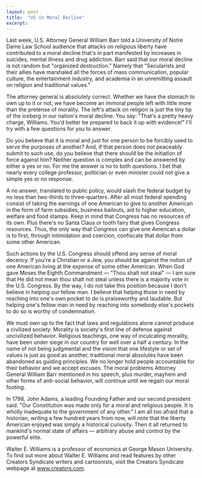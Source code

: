 ```yaml
---
layout: post
title:  "US in Moral Decline"
excerpt:
---
```




Last week, U.S. Attorney General William Barr told a University of Notre Dame Law School audience that attacks on religious liberty have contributed to a moral decline that's in part manifested by increases in suicides, mental illness and drug addiction. Barr said that our moral decline is not random but "organized destruction." Namely that "Secularists and their allies have marshaled all the forces of mass communication, popular culture, the entertainment industry, and academia in an unremitting assault on religion and traditional values."

The attorney general is absolutely correct. Whether we have the stomach to own up to it or not, we have become an immoral people left with little more than the pretense of morality. The left's attack on religion is just the tiny tip of the iceberg in our nation's moral decline. You say: "That's a pretty heavy charge, Williams. You'd better be prepared to back it up with evidence!" I'll try with a few questions for you to answer.

Do you believe that it is moral and just for one person to be forcibly used to serve the purposes of another? And, if that person does not peaceably submit to such use, do you believe that there should be the initiation of force against him? Neither question is complex and can be answered by either a yes or no. For me the answer is no to both questions. I bet that nearly every college professor, politician or even minister could not give a simple yes or no response. 

A no answer, translated to public policy, would slash the federal budget by no less than two-thirds to three-quarters. After all most federal spending consist of taking the earnings of one American to give to another American in the form of farm subsidies, business bailouts, aid to higher education, welfare and food stamps. Keep in mind that Congress has no resources of its own. Plus there's no Santa Claus or tooth fairy that gives Congress resources. Thus, the only way that Congress can give one American a dollar is to first, through intimidation and coercion, confiscate that dollar from some other American.

Such actions by the U.S. Congress should offend any sense of moral decency. If you're a Christian or a Jew, you should be against the notion of one American living at the expense of some other American. When God gave Moses the Eighth Commandment — "Thou shalt not steal" — I am sure that He did not mean thou shalt not steal unless there is a majority vote in the U.S. Congress. By the way, I do not take this position because I don't believe in helping our fellow man. I believe that helping those in need by reaching into one's own pocket to do is praiseworthy and laudable. But helping one's fellow man in need by reaching into somebody else's pockets to do so is worthy of condemnation.



We must own up to the fact that laws and regulations alone cannot produce a civilized society. Morality is society's first line of defense against uncivilized behavior. Religious teachings, one way of inculcating morality, have been under siege in our country for well over a half a century. In the name of not being judgmental and the vision that one lifestyle or set of values is just as good as another, traditional moral absolutes have been abandoned as guiding principles. We no longer hold people accountable for their behavior and we accept excuses. The moral problems Attorney General William Barr mentioned in his speech, plus murder, mayhem and other forms of anti-social behavior, will continue until we regain our moral footing.

In 1798, John Adams, a leading Founding Father and our second president said: "Our Constitution was made only for a moral and religious people. It is wholly inadequate to the government of any other." I am all too afraid that a historian, writing a few hundred years from now, will note that the liberty American enjoyed was simply a historical curiosity. Then it all returned to mankind's normal state of affairs — arbitrary abuse and control by the powerful elite.

Walter E. Williams is a professor of economics at George Mason University. To find out more about Walter E. Williams and read features by other Creators Syndicate writers and cartoonists, visit the Creators Syndicate webpage at www.creators.com.
